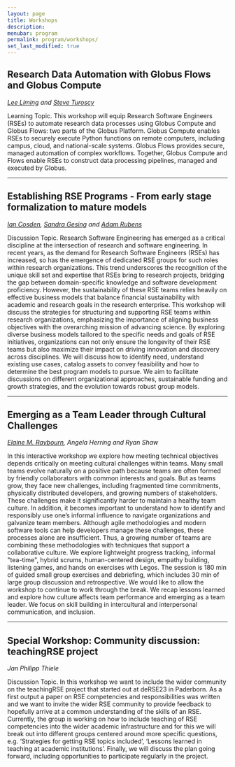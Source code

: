 ```yaml
---
layout: page
title: Workshops
description: 
menubar: program
permalink: program/workshops/
set_last_modified: true
---
```


<a name="workshop-1"></a>
## Research Data Automation with Globus Flows and Globus Compute

_[Lee Liming](http://www.uchicago.edu/) and [Steve Turoscy](https://www.globus.org)_

Learning Topic. This workshop will equip Research Software Engineers (RSEs) to automate
research data processes using Globus Compute and Globus Flows: two parts of the
Globus Platform. Globus Compute enables RSEs to securely execute Python functions on
remote computers, including campus, cloud, and national-scale systems. Globus Flows provides
secure, managed automation of complex workflows. Together, Globus Compute and Flows
enable RSEs to construct data processing pipelines, managed and executed by Globus.

---

<a name="workshop-4"></a>
## Establishing RSE Programs - From early stage formalization to mature models

_[Ian Cosden](https://researchcomputing.princeton.edu/services/research-software-engineering), [Sandra Gesing](https://www.sdsc.edu/) and [Adam Rubens](https://rsenyc.org/)_

Discussion Topic. Research Software Engineering has emerged as a critical
discipline at the intersection of research and software engineering. In recent years, as the
demand for Research Software Engineers (RSEs) has increased, so has the emergence of
dedicated RSE groups for such roles within research organizations. This trend underscores the
recognition of the unique skill set and expertise that RSEs bring to research projects, bridging
the gap between domain-specific knowledge and software development proficiency. However,
the sustainability of these RSE teams relies heavily on effective business models that balance
financial sustainability with academic and research goals in the research enterprise. This
workshop will discuss the strategies for structuring and supporting RSE teams within research
organizations, emphasizing the importance of aligning business objectives with the overarching
mission of advancing science. By exploring diverse business models tailored to the specific
needs and goals of RSE initiatives, organizations can not only ensure the longevity of their RSE
teams but also maximize their impact on driving innovation and discovery across disciplines.
We will discuss how to identify need, understand existing use cases, catalog assets to convey
feasibility and how to determine the best program models to pursue. We aim to facilitate
discussions on different organizational approaches, sustainable funding and growth strategies,
and the evolution towards robust group models.

---

<a name="workshop-3"></a>
## Emerging as a Team Leader through Cultural Challenges

_[Elaine M. Raybourn](https://www.sandia.gov/-emraybo/), Angela Herring and Ryan Shaw_

In this interactive workshop we explore how meeting technical objectives depends critically on
meeting cultural challenges within teams. Many small teams evolve naturally on a positive path
because teams are often formed by friendly collaborators with common interests and goals.
But as teams grow, they face new challenges, including fragmented time commitments,
physically distributed developers, and growing numbers of stakeholders. These challenges
make it significantly harder to maintain a healthy team culture. In addition, it becomes
important to understand how to identify and responsibly use one’s informal influence to
navigate organizations and galvanize team members. Although agile methodologies and
modern software tools can help developers manage these challenges, these processes alone
are insufficient. Thus, a growing number of teams are combining these methodologies with
techniques that support a collaborative culture. We explore lightweight progress tracking,
informal "tea-time", hybrid scrums, human-centered design, empathy building, listening games,
and hands on exercises with Legos. The session is 180 min of guided small group exercises and
debriefing, which includes 30 min of large group discussion and retrospective. We would like to
allow the workshop to continue to work through the break. We recap lessons learned and
explore how culture affects team performance and emerging as a team leader. We focus on
skill building in intercultural and interpersonal communication, and inclusion.

---

<a name="workshop-2"></a>
## Special Workshop: Community discussion: teachingRSE project

_Jan Philipp Thiele_

Discussion Topic. In this workshop we want to include the wider community on the
teachingRSE project that started out at deRSE23 in Paderborn.
As a first output a paper on RSE competencies and responsibilities was written
and we want to invite the wider RSE community to provide feedback to hopefully arrive at a
common understanding of the skills of an RSE.
Currently, the group is working on how to include teaching of RSE competencies into the wider
academic infrastructure and for this we will break out into different groups centered around more
specific questions, e.g. ‘Strategies for getting RSE topics included’,
‘Lessons learned in teaching at academic institutions’.
Finally, we will discuss the plan going forward, including opportunities to participate regularly in
the project.
